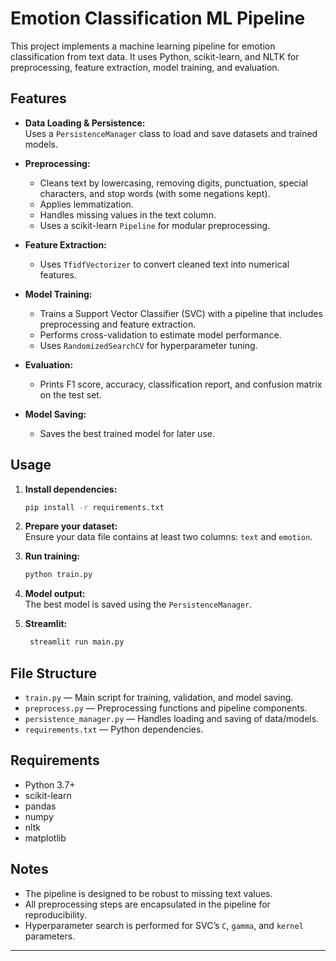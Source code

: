 # Emotion Classification ML Pipeline

This project implements a machine learning pipeline for emotion classification from text data. It uses Python, scikit-learn, and NLTK for preprocessing, feature extraction, model training, and evaluation.

## Features

- **Data Loading & Persistence:**  
  Uses a `PersistenceManager` class to load and save datasets and trained models.

- **Preprocessing:**  
  - Cleans text by lowercasing, removing digits, punctuation, special characters, and stop words (with some negations kept).
  - Applies lemmatization.
  - Handles missing values in the text column.
  - Uses a scikit-learn `Pipeline` for modular preprocessing.

- **Feature Extraction:**  
  - Uses `TfidfVectorizer` to convert cleaned text into numerical features.

- **Model Training:**  
  - Trains a Support Vector Classifier (SVC) with a pipeline that includes preprocessing and feature extraction.
  - Performs cross-validation to estimate model performance.
  - Uses `RandomizedSearchCV` for hyperparameter tuning.

- **Evaluation:**  
  - Prints F1 score, accuracy, classification report, and confusion matrix on the test set.

- **Model Saving:**  
  - Saves the best trained model for later use.

## Usage

1. **Install dependencies:**
    ```bash
    pip install -r requirements.txt
    ```

2. **Prepare your dataset:**  
   Ensure your data file contains at least two columns: `text` and `emotion`.

3. **Run training:**
    ```bash
    python train.py
    ```

4. **Model output:**  
   The best model is saved using the `PersistenceManager`.

5. **Streamlit:**
   ```bash
    streamlit run main.py
   ```
## File Structure

- `train.py` — Main script for training, validation, and model saving.
- `preprocess.py` — Preprocessing functions and pipeline components.
- `persistence_manager.py` — Handles loading and saving of data/models.
- `requirements.txt` — Python dependencies.

## Requirements

- Python 3.7+
- scikit-learn
- pandas
- numpy
- nltk
- matplotlib

## Notes

- The pipeline is designed to be robust to missing text values.
- All preprocessing steps are encapsulated in the pipeline for reproducibility.
- Hyperparameter search is performed for SVC’s `C`, `gamma`, and `kernel` parameters.

---